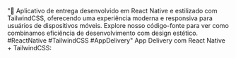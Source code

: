 

"📱 Aplicativo de entrega desenvolvido em React Native e estilizado com TailwindCSS, oferecendo uma experiência moderna e responsiva para usuários de dispositivos móveis. Explore nosso código-fonte para ver como combinamos eficiência de desenvolvimento com design estético. #ReactNative #TailwindCSS #AppDelivery"
App Delivery com React Native + TailwindCSS: 

